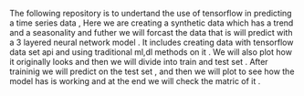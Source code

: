 The following repository is to undertand the use of tensorflow in predicting a time series data , Here we are creating a synthetic data which has a trend and a seasonality and futher we will forcast the data that is will predict with a 3 layered neural network model .
It includes creating data with tensorflow data set api and using traditional ml,dl methods on it .
We will also plot how it originally looks and then we will divide into train and test set .
After traininig we will predict on the test set , and then we will plot to see how the model has is working and at the end we will check the matric of it .
